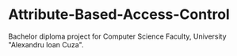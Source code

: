 # Attribute-Based-Access-Control
Bachelor diploma project for Computer Science Faculty, University "Alexandru Ioan Cuza".

